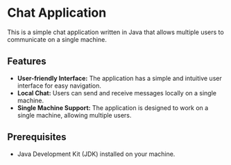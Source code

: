 # Chat Application

This is a simple chat application written in Java that allows multiple users to communicate on a single machine.

## Features

- **User-friendly Interface:** The application has a simple and intuitive user interface for easy navigation.
- **Local Chat:** Users can send and receive messages locally on a single machine.
- **Single Machine Support:** The application is designed to work on a single machine, allowing multiple users.

## Prerequisites

- Java Development Kit (JDK) installed on your machine.

